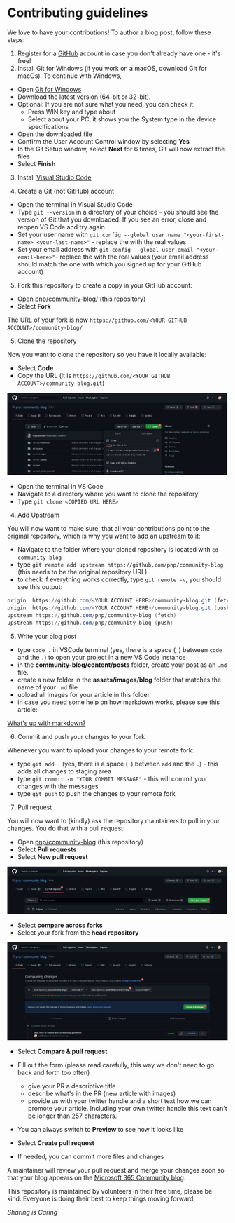 # Contributing guidelines

We love to have your contributions! To author a blog post, follow these steps:

1. Register for a [GitHub](https://github.com) account in case you don't already have one - it's free!
2. Install Git for Windows (if you work on a macOS, download Git for macOs). To continue with Windows,

* Open [Git for Windows](https://git-scm.com/download/win)
* Download the latest version (64-bit or 32-bit).
* Optional: If you are not sure what you need, you can check it:
  * Press WIN key and type about
  * Select about your PC, it shows you the System type in the device specifications
* Open the downloaded file
* Confirm the User Account Control window by selecting **Yes**
* In the Git Setup window, select **Next** for 6 times, Git will now extract the files
* Select **Finish**

3. Install [Visual Studio Code](https://code.visualstudio.com/)

4. Create a Git (not GitHub) account
* Open the terminal in Visual Studio Code
* Type `git --version` in a directory of your choice - you should see the version of Git that you downloaded. If you see an error, close and reopen VS Code and try again.
* Set your user name with 
`git config --global user.name "<your-first-name> <your-last-name>"` - replace the <placeholders> with the real values
* Set your email address with 
`git config --global user.email "<your-email-here>"`- replace the <placeholder> with the real values (your email address should match the one with which you signed up for your GitHub account)

5.  Fork this repository to create a copy in your GitHub account:

* Open [pnp/community-blog/](https://github.com/pnp/community-blog/) (this repository)
* Select **Fork**

The URL of your fork is now `https://github.com/<YOUR GITHUB ACCOUNT>/community-blog/`

5. Clone the repository

Now you want to clone the repository so you have it locally available:

- Select **Code**
- Copy the URL (it is `https://github.com/<YOUR GITHUB ACCOUNT>/community-blog.git`)

![fork repository](community-blog/assets/GitHub-forkclone.png)

- Open the terminal in VS Code
- Navigate to a directory where you want to clone the repository
- Type `git clone <COPIED URL HERE>`

4. Add Upstream

You will now want to make sure, that all your contributions point to the original repository, which is why you want to add an upstream to it:

* Navigate to the folder where your cloned repository is located with `cd community-blog`
* type `git remote add upstream https://github.com/pnp/community-blog` (this needs to be the original repository URL)
* to check if everything works correctly, type `git remote -v`, you should see this output:

```powershell
origin  https://github.com/<YOUR ACCOUNT HERE>/community-blog.git (fetch)
origin  https://github.com/<YOUR ACCOUNT HERE>/community-blog.git (push)
upstream https://github.com/pnp/community-blog (fetch)
upstream https://github.com/pnp/community-blog (push)
```

5. Write your blog post

- type `code .` in VSCode terminal (yes, there is a space (` `) between `code` and the `.`) to open your project in a new VS Code instance
- in the **community-blog/content/posts** folder, create your post as an `.md` file.
- create a new folder in the **assets/images/blog** folder that matches the name of your `.md` file
- upload all images for your article in this folder
- in case you need some help on how markdown works, please see this article:
  
[What's up with markdown?](content/post\what-s-up-with-markdown.md)

6. Commit and push your changes to your fork

Whenever you want to upload your changes to your remote fork:

- type `git add .` (yes, there is a space (` `) between `add` and the `.`) - this adds all changes to staging area
- type `git commit -m "YOUR COMMIT MESSAGE"` - this will commit your changes with the messages
- type `git push` to push the changes to your remote fork

7. Pull request

You will now want to (kindly) ask the repository maintainers to pull in your changes. You do that with a pull request:

- Open [pnp/community-blog](https://github.com/pnp/community-blog) (this repository)
- Select **Pull requests**
- Select **New pull request**

![create pull request](community-blog/assets/GitHub-newPR.png)

- Select **compare across forks**
- Select your fork from the **head repository**

![compare changes](community-blog/assets/GitHub-createPR.png)

* Select **Compare & pull request**

* Fill out the form (please read carefully, this way we don't need to go back and forth too often)
  * give your PR a descriptive title
  * describe what's in the PR (new article with images)
  * provide us with your twitter handle and a short text how we can promote your article. Including your own twitter handle this text can't be longer than 257 characters.
* You can always switch to **Preview** to see how it looks like
* Select **Create pull request**
* If needed, you can commit more files and changes

A maintainer will review your pull request and merge your changes soon so that your blog appears on the [Microsoft 365 Community blog](https://pnp.github.io/community-blog/).

This repository is maintained by volunteers in their free time, please be kind. Everyone is doing their best to keep things moving forward.

_Sharing is Caring_
